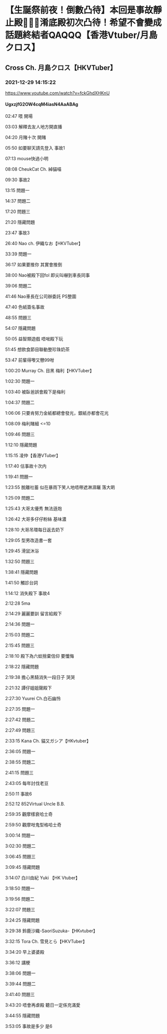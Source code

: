 # 【生誕祭前夜！倒數凸待】本回是事故靜止殿🥲🙏🏻淆底殿初次凸待！希望不會變成話題終結者QAQQQ【香港Vtuber/月島クロス】

## Cross Ch. 月島クロス【HKVTuber】

### 2021-12-29 14:15:22

https://www.youtube.com/watch?v=fckGhdXHKnU

#### UgxzjfG2OW4cqM4iasN4AaABAg

02:47 喂 開場

03:03 解釋去友人地方開直播

04:20 月賭十次 開賭

05:50 如要聊天請先登入 事故1

07:13 mouse快過小明

08:08 CheukCat Ch. 綽貓喵

09:30 事故2

13:15 問題一 

14:37 問題二

17:20 問題三

21:20 隱藏問題

23:47 事故3

26:40 Nao ch. 伊織なお【HKVTuber】

33:39 問題一

36:17 如果要推你 其實會推倒

38:00 Nao被殿下回fol 即尖叫嚇到車長同事

39:06 問題二

41:46 Nao車長在公司辦委託 PS整圖

47:40 色紙簽名事故

48:55 問題三

54:07 隱藏問題

50:05 益智類遊戲 唔啱殿下玩

51:45 想飲食節目聯動整珍珠奶茶

53:47 前輩得嚟又戇99咁

1:00:20 Murray Ch. 目黑 梅利【HKVTuber】

1:02:30 問題一

1:03:40 被臥爸誤會殿下是梅利

1:04:37 問題二

1:06:06 只要肯努力金紙都總會發光，銀紙亦都會花光

1:08:09 梅利賭細 <=10

1:09:46 問題三

1:12:10 隱藏問題

1:15:15 凌仲【香港VTuber】

1:17:40 估事故十次内

1:19:41 問題一

1:23:55 脫離社蓄 似在暴雨下笑人地唔帶遮淋濕曬 落大啲

1:25:09 問題二

1:25:43 大哥太優秀 無法遜炮

1:26:42 大哥多仔仔粉絲 基味濃

1:28:10 大哥吊環每日返去奶下

1:29:05 型男改造書一套

1:29:45 滑鼠沐浴

1:32:50 問題三

1:38:41 隱藏問題

1:41:50 觸診台詞

1:14:12 消失殿下 事故4

2:12:28 5ma

2:14:29 麗麗要訓 留言給殿下

2:14:36 問題一

2:15:03 問題二

2:15:45 問題三

2:18:10 殿下為六蚊捨棄信仰 要懺悔

2:18:22 隱藏問題

2:19:38 擔心黑騎消失一段日子 哭哭

2:21:32 譚仔姐姐聲殿下

2:27:30 Yuurei Ch.白石幽怜

2:27:35 問題一

2:27:42 問題二

2:27:49 問題三

2:33:15 Kana Ch. 貓又ガシア【HKvtuber】

2:36:05 問題一

2:38:55 問題二

2:41:15 問題三

2:43:05 每年討伐老豆

2:50:11 事故6

2:52:12 852Virtual Uncle B.B.

2:59:35 觀摩樣衰哈士奇

2:59:50 觀摩咁鬼型格哈士奇

3:00:14 問題一

3:02:30 問題二

3:06:45 問題三

3:09:45 隱藏問題

3:14:07 白川由紀 Yuki 【HK Vtuber】

3:18:50 問題一

3:19:56 問題二

3:22:07 問題三

3:24:25 隱藏問題

3:29:38 鈴鹿沙織-SaoriSuzuka-【HKvtuber】

3:32:15 Tora Ch. 雪見とら【HKVTuber】

3:34:20 早上婆婆殿

3:36:12 講梗

3:38:06 問題一

3:39:44 問題二

3:41:40 問題三

3:43:20 唔會再虐殿 聽日一定係充滿愛

3:44:55 隱藏問題

3:53:05 事故是多少 是6

